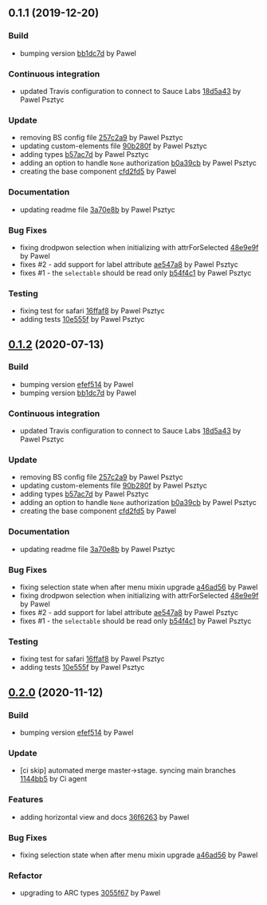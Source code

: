 <a name="0.1.1"></a>
## 0.1.1 (2019-12-20)

### Build

* bumping version [bb1dc7d](https://github.com/advanced-rest-client/authorization-selector/commit/bb1dc7d9e508d5628f62b259793ed98ae992a512) by Pawel


### Continuous integration

* updated Travis configuration to connect to Sauce Labs [18d5a43](https://github.com/advanced-rest-client/authorization-selector/commit/18d5a43d2dee14d5f8ad24861ebfbe341cd06905) by Pawel Psztyc


### Update

* removing BS config file [257c2a9](https://github.com/advanced-rest-client/authorization-selector/commit/257c2a9e5e00e6b41ea63e1a5e183afbe9d86b28) by Pawel Psztyc
* updating custom-elements file [90b280f](https://github.com/advanced-rest-client/authorization-selector/commit/90b280fe1044ced9a3db2650c006fef5d3c1a601) by Pawel Psztyc
* adding types [b57ac7d](https://github.com/advanced-rest-client/authorization-selector/commit/b57ac7df2949aa8caff928028fddc7da7fa478f4) by Pawel Psztyc
* adding an option to handle `None` authorization [b0a39cb](https://github.com/advanced-rest-client/authorization-selector/commit/b0a39cb692499d40ae7f2802bff162c23dd7dd8b) by Pawel Psztyc
* creating the base component [cfd2fd5](https://github.com/advanced-rest-client/authorization-selector/commit/cfd2fd5bcf7dde4479381016215ea5b47d02b05d) by Pawel


### Documentation

* updating readme file [3a70e8b](https://github.com/advanced-rest-client/authorization-selector/commit/3a70e8b6c385b903fe11df5453b24c35d16e953f) by Pawel Psztyc


### Bug Fixes

* fixing drodpwon selection when initializing with attrForSelected [48e9e9f](https://github.com/advanced-rest-client/authorization-selector/commit/48e9e9ff4561b5d58eb449e239fd8f6696c78479) by Pawel
* fixes #2 - add support for label attribute [ae547a8](https://github.com/advanced-rest-client/authorization-selector/commit/ae547a8d5b9ae03460875d0cc47debf33ebc4f26) by Pawel Psztyc
* fixes #1 - the `selectable` should be read only [b54f4c1](https://github.com/advanced-rest-client/authorization-selector/commit/b54f4c14564200487e196fd012ba1442546b8cbe) by Pawel Psztyc


### Testing

* fixing test for safari [16ffaf8](https://github.com/advanced-rest-client/authorization-selector/commit/16ffaf87eac81da7e8715f57148cc1f600661e18) by Pawel Psztyc
* adding tests [10e555f](https://github.com/advanced-rest-client/authorization-selector/commit/10e555f3de1506ea061d6e4a25b0cac3a8475369) by Pawel Psztyc


<a name="0.1.2"></a>
## [0.1.2](https://github.com/advanced-rest-client/authorization-selector/compare/0.1.0...0.1.2) (2020-07-13)

### Build

* bumping version [efef514](https://github.com/advanced-rest-client/authorization-selector/commit/efef514ab761d5ca177e32647482971aee33d6bd) by Pawel
* bumping version [bb1dc7d](https://github.com/advanced-rest-client/authorization-selector/commit/bb1dc7d9e508d5628f62b259793ed98ae992a512) by Pawel


### Continuous integration

* updated Travis configuration to connect to Sauce Labs [18d5a43](https://github.com/advanced-rest-client/authorization-selector/commit/18d5a43d2dee14d5f8ad24861ebfbe341cd06905) by Pawel Psztyc


### Update

* removing BS config file [257c2a9](https://github.com/advanced-rest-client/authorization-selector/commit/257c2a9e5e00e6b41ea63e1a5e183afbe9d86b28) by Pawel Psztyc
* updating custom-elements file [90b280f](https://github.com/advanced-rest-client/authorization-selector/commit/90b280fe1044ced9a3db2650c006fef5d3c1a601) by Pawel Psztyc
* adding types [b57ac7d](https://github.com/advanced-rest-client/authorization-selector/commit/b57ac7df2949aa8caff928028fddc7da7fa478f4) by Pawel Psztyc
* adding an option to handle `None` authorization [b0a39cb](https://github.com/advanced-rest-client/authorization-selector/commit/b0a39cb692499d40ae7f2802bff162c23dd7dd8b) by Pawel Psztyc
* creating the base component [cfd2fd5](https://github.com/advanced-rest-client/authorization-selector/commit/cfd2fd5bcf7dde4479381016215ea5b47d02b05d) by Pawel


### Documentation

* updating readme file [3a70e8b](https://github.com/advanced-rest-client/authorization-selector/commit/3a70e8b6c385b903fe11df5453b24c35d16e953f) by Pawel Psztyc


### Bug Fixes

* fixing selection state when after menu mixin upgrade [a46ad56](https://github.com/advanced-rest-client/authorization-selector/commit/a46ad5673f3994343f06c867ab427e7c455529ae) by Pawel
* fixing drodpwon selection when initializing with attrForSelected [48e9e9f](https://github.com/advanced-rest-client/authorization-selector/commit/48e9e9ff4561b5d58eb449e239fd8f6696c78479) by Pawel
* fixes #2 - add support for label attribute [ae547a8](https://github.com/advanced-rest-client/authorization-selector/commit/ae547a8d5b9ae03460875d0cc47debf33ebc4f26) by Pawel Psztyc
* fixes #1 - the `selectable` should be read only [b54f4c1](https://github.com/advanced-rest-client/authorization-selector/commit/b54f4c14564200487e196fd012ba1442546b8cbe) by Pawel Psztyc


### Testing

* fixing test for safari [16ffaf8](https://github.com/advanced-rest-client/authorization-selector/commit/16ffaf87eac81da7e8715f57148cc1f600661e18) by Pawel Psztyc
* adding tests [10e555f](https://github.com/advanced-rest-client/authorization-selector/commit/10e555f3de1506ea061d6e4a25b0cac3a8475369) by Pawel Psztyc


<a name="0.2.0"></a>
## [0.2.0](https://github.com/advanced-rest-client/authorization-selector/compare/0.1.1...0.2.0) (2020-11-12)

### Build

* bumping version [efef514](https://github.com/advanced-rest-client/authorization-selector/commit/efef514ab761d5ca177e32647482971aee33d6bd) by Pawel


### Update

* [ci skip] automated merge master->stage. syncing main branches [1144bb5](https://github.com/advanced-rest-client/authorization-selector/commit/1144bb583e6a7976ad480b26ddaa4bfa9663f394) by Ci agent


### Features

* adding horizontal view and docs [36f6263](https://github.com/advanced-rest-client/authorization-selector/commit/36f626379df1203b54e421ee22c05611756828df) by Pawel


### Bug Fixes

* fixing selection state when after menu mixin upgrade [a46ad56](https://github.com/advanced-rest-client/authorization-selector/commit/a46ad5673f3994343f06c867ab427e7c455529ae) by Pawel


### Refactor

* upgrading to ARC types [3055f67](https://github.com/advanced-rest-client/authorization-selector/commit/3055f67ff514d8ff19783239c5dcd9c14e16302c) by Pawel


